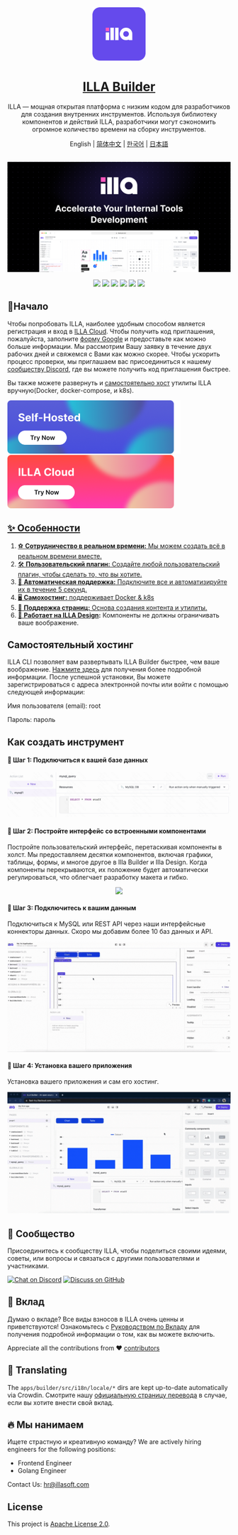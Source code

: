 <div align="center">
  <a href="https://cloud.illacloud.com/">
    <img alt="Логотип ILLA Design" width="120px" height="120px" src="https://github.com/illacloud/.github/blob/main/assets/images/illa-logo.svg"/>
  </a>
</div>

<h1 align="center"><a href="https://cloud.illacloud.com/">ILLA Builder</a> </h1>

<p align="center">ILLA — мощная открытая платформа с низким кодом для разработчиков для создания внутренних инструментов. Используя библиотеку компонентов и действий ILLA, разработчики могут сэкономить огромное количество времени на сборку инструментов. </p>

<div align="center">
English | <a href="https://github.com/illacloud/illa-builder/blob/main/README-CN.md">简体中文</a> | <a href="https://github.com/illacloud/illa-builder/blob/main/README-KR.md">한국어</a> | <a href="https://github.com/illacloud/illa-builder/blob/main/README-JP.md">日本語</a>
</div>

<br>
<p align="center">
<a href="https://cloud.illacloud.com/">
  <img src="https://github.com/illacloud/.github/blob/main/assets/images/github-home.png">
</a>
</p>


<p align="center">
  <a href="https://discord.gg/illacloud"><img src="https://img.shields.io/badge/chat-Discord-7289DA?logo=discord" height=18></a>
  <a href="https://twitter.com/illacloudHQ"><img src="https://img.shields.io/badge/Twitter-1DA1F2?logo=twitter&logoColor=white" height=18></a>
  <a href="https://github.com/orgs/illacloud/discussions"><img src="https://img.shields.io/badge/discussions-GitHub-333333?logo=github" height=18></a>
  <a title="Crowdin" target="_blank" href="https://crowdin.com/project/illa-builder"><img src="https://badges.crowdin.net/illa-builder/localized.svg"  height=18></a>
  <a href="./LICENSE"><img src="https://img.shields.io/github/license/illacloud/illa-builder" height=18></a>
  <a href="./CONTRIBUTING.md"><img src="https://badgen.net/badge/PRs/Welcome/green?icon=storybook" height=18></a>
</p>

## 🚀Начало
Чтобы попробовать ILLA, наиболее удобным способом является регистрация и вход в [ILLA Cloud](https://cloud.illacloud.com/). Чтобы получить код приглашения, пожалуйста, заполните [форму Google](https://forms.gle/XFRSUc3yFpzbCdcWA) и предоставьте как можно больше информации. Мы рассмотрим Вашу заявку в течение двух рабочих дней и свяжемся с Вами как можно скорее. Чтобы ускорить процесс проверки, мы приглашаем вас присоединиться к нашему [сообществу Discord](https://discord.gg/illacloud), где вы можете получить код приглашения быстрее.

Вы также можете развернуть и [самостоятельно хост](https://github.com/illacloud/illa-builder#self-hosted) утилиты ILLA вручную(Docker, docker-compose, и k8s).

<p>
  <a href="https://www.illacloud.com/en-US/docs/deploy-introduction"><img src="https://github.com/illacloud/.github/blob/main/assets/images/selfhost.png" height=120 />
  <a href="https://cloud.illacloud.com/"><img src="https://raw.githubusercontent.com/illacloud/.github/main/assets/images/ILLA%20Cloud.png" height=120 />
</p>

## ✨ Особенности

1. ⚽ **Сотрудничество в реальном времени:** Мы можем создать всё в реальном времени вместе.
2. 🛠️ **Пользовательский плагин:** Создайте любой пользовательский плагин, чтобы сделать то, что вы хотите.
3. 🤖 **Автоматическая поддержка:** Подключите все и автоматизируйте их в течение 5 секунд.
4. 🖥️ **Самохостинг:** поддерживает Docker & k8s
5. 📝 **Поддержка страниц:** Основа создания контента и утилиты.
6. 🎨 **Работает на [ILLA Design](https://github.com/illacloud/illa-design):** Компоненты не должны ограничивать ваше воображение.

## Самостоятельный хостинг

ILLA CLI позволяет вам развертывать ILLA Builder быстрее, чем ваше воображение. [Нажмите здесь](https://www.illacloud.com/docs/illa-cli) для получения более подробной информации. После успешной установки, Вы можете зарегистрироваться с адреса электронной почты или войти с помощью следующей информации:
<p align="left">Имя пользователя (email): root</p>
<p align="left">Пароль: пароль</p>

## Как создать инструмент

#### 🎯 Шаг 1: Подключиться к вашей базе данных
<p align="center">
  <a href="https://cloud.illacloud.com/">
    <img src="https://github.com/illacloud/.github/blob/main/assets/images/sql.jpeg">
  </a>
</p>

#### 🎨 Шаг 2: Постройте интерфейс со встроенными компонентами
Постройте пользовательский интерфейс, перетаскивая компоненты в холст. Мы предоставляем десятки компонентов, включая графики, таблицы, формы, и многое другое в Illa Builder и Illa Design. Когда компоненты перекрываются, их положение будет автоматически регулироваться, что облегчает разработку макета и гибко.

<p align="center">
  <a href="https://cloud.illacloud.com/">
    <img src="https://github.com/illacloud/.github/blob/main/assets/images/edit-ui-with-components.gif">
  </a>
</p>

#### 🔌 Шаг 3: Подключитесь к вашим данным
Подключиться к MySQL или REST API через наши интерфейсные коннекторы данных. Скоро мы добавим более 10 баз данных и API.
<p align="center">
  <a href="https://cloud.illacloud.com/">
    <img src="https://github.com/illacloud/.github/blob/main/assets/images/connect-your-data.gif">
  </a>
</p>

#### 🚀 Шаг 4: Установка вашего приложения
Установка вашего приложения и сам его хостинг.
<p align="center">
  <a href="https://cloud.illacloud.com/">
    <img src="https://github.com/illacloud/.github/blob/main/assets/images/deploy.gif">
  </a>
</p>

## 💬 Сообщество

Присоединитесь к сообществу ILLA, чтобы поделиться своими идеями, советы, или вопросы и связаться с другими пользователями и участниками.

[![Chat on Discord](https://img.shields.io/badge/chat-Discord-7289DA?logo=discord)](https://discord.gg/illacloud)   [![Discuss on GitHub](https://img.shields.io/badge/discussions-GitHub-333333?logo=github)](https://github.com/orgs/illacloud/discussions)

## 🌱 Вклад

Думаю о вкладе? Все виды взносов в ILLA очень ценны и приветствуются! Ознакомьтесь с [Руководством по Вкладу](./CONTRIBUTING.md) для получения подробной информации о том, как вы можете включить.
<p>Appreciate all the contributions from ❤︎  <a href="https://github.com/illacloud/illa-builder/graphs/contributors">contributors</a></p>

## 📢 Translating

The `apps/builder/src/i18n/locale/*` dirs are kept up-to-date automatically via Crowdin. Смотрите нашу [официальную страницу перевода](https://crowdin.com/project/illa-builder) в случае, если вы хотите внести свой вклад.

## 🔥 Мы нанимаем

Ищете страстную и креативную команду? We are actively hiring engineers for the following positions:

- Frontend Engineer
- Golang Engineer

Contact Us: hr@illasoft.com

## License

This project is [Apache License 2.0](./LICENSE).

